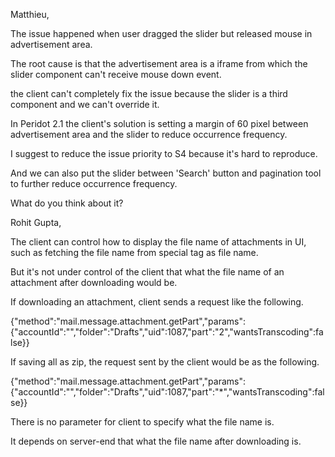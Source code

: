 Matthieu,

The issue happened when user dragged the slider but released mouse in advertisement area.

The root cause is that the advertisement area is a iframe from which the slider component can't receive mouse down event.

the client can't completely fix the issue because the slider is a third component and we can't override it.

In Peridot 2.1 the client's solution is setting a margin of 60 pixel between advertisement area and the slider to reduce occurrence frequency.

I suggest to reduce the issue priority to S4 because it's hard to reproduce.

And we can also put the slider between 'Search' button and pagination tool to further reduce occurrence frequency.

What do you think about it?






Rohit Gupta,

The client can control how to display the file name of attachments in UI, such as fetching the file name from special tag as file name.

But it's not under control of the client that what the file name of an attachment after downloading would be.

If downloading an attachment, client sends a request like the following.

{"method":"mail.message.attachment.getPart","params":{"accountId":"","folder":"Drafts","uid":1087,"part":"2","wantsTranscoding":false}}

If saving all as zip, the request sent by the client would be as the following.

{"method":"mail.message.attachment.getPart","params":{"accountId":"","folder":"Drafts","uid":1087,"part":"*","wantsTranscoding":false}}

There is no parameter for client to specify what the file name is.

It depends on server-end that what the file name after downloading is.

